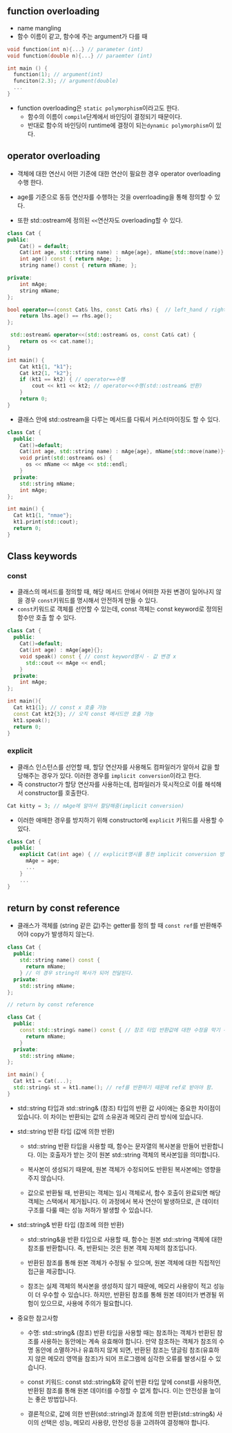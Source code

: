 ## function overloading

- name mangling
- 함수 이름이 같고, 함수에 주는 argument가 다를 때

```cpp
void function(int n){...} // parameter (int)
void function(double n){...} // paraemter (int)

int main () {
  function(1); // argument(int)
  funciton(2.3); // argument(double)
  ...
}
```

- function overloading은 `static polymorphism`이라고도 한다.
  - 함수의 이름이 `compile`단계에서 바인딩이 결정되기 때문이다.
  - 반대로 함수의 바인딩이 runtime에 결정이 되는`dynamic polymorphism`이 있다.

## operator overloading

- 객체에 대한 연산시 어떤 기준에 대한 연산이 필요한 경우 operator overloading 수행 한다.

- age를 기준으로 동등 연산자를 수행하는 것을 overrloading을 통해 정의할 수 있다.
- 또한 std::ostream에 정의된 `<<`연산자도 overloading할 수 있다.

```cpp
class Cat {
public:
	Cat() = default;
	Cat(int age, std::string name) : mAge{age}, mName{std::move(name)} {};
	int age() const { return mAge; };
	string name() const { return mName; };

private:
	int mAge;
	string mName;
};

bool operator==(const Cat& lhs, const Cat& rhs) {  // left_hand / right_hand side
	return lhs.age() == rhs.age();
};

 std::ostream& operator<<(std::ostream& os, const Cat& cat) {
	return os << cat.name();
}

int main() {
	Cat kt1{1, "k1"};
	Cat kt2{1, "k2"};
	if (kt1 == kt2) { // operator==수행
		cout << kt1 << kt2; // operator<<수행(std::ostream& 반환)
	}
	return 0;
}
```

- 클래스 안에 std::ostream을 다루는 메서드를 다뤄서 커스터마이징도 할 수 있다.

```cpp
class Cat {
  public:
    Cat()=default;
    Cat(int age, std::string name) : mAge{age}, mName{std::move(name)}{};
    void print(std::ostream& os) {
      os << mName << mAge << std::endl;
    }
  private:
    std::string mName;
    int mAge;
};

int main() {
  Cat kt1{1, "nmae"};
  kt1.print(std::cout);
  return 0;
}
```

## Class keywords

### const

- 클래스의 메서드를 정의할 때, 해당 메서드 안에서 어떠한 자원 변경이 일어나지 않을 경우 `const`키워드를 명시해서 안전하게 만들 수 있다.
- `const`키워드로 객체를 선언할 수 있는데, const 객체는 const keyword로 정의된 함수만 호출 할 수 있다.

```cpp
class Cat {
  public:
    Cat()=default;
    Cat(int age) : mAge{age}{};
    void speak() const { // const keyword명시 - 값 변경 x
      std::cout << mAge << endl;
    }
  private:
    int mAge;
};

int main(){
  Cat kt1{1}; // const x 호출 가능
  const Cat kt2{3}; // 오직 const 메서드만 호출 가능
  kt1.speak();
  return 0;
}
```

### explicit

- 클래스 인스턴스를 선언할 때, 할당 연산자를 사용해도 컴파일러가 알아서 값을 할당해주는 경우가 있다. 이러한 경우를 `implicit conversion`이라고 한다.
- 즉 constructor가 할당 연산자를 사용하는데, 컴파일러가 묵시적으로 이를 해석해서 constructor를 호출한다.

```cpp
Cat kitty = 3; // mAge에 알아서 할당해줌(implicit conversion)
```

- 이러한 애매한 경우를 방지하기 위해 constructor에 `explicit` 키워드를 사용할 수 있다.

```cpp
class Cat {
  public:
    explicit Cat(int age) { // explicit명시를 통한 implicit conversion 방지
      mAge = age;
      ...
    }
    ...
}
```

## return by const reference

- 클래스가 객체를 (string 같은 값)주는 getter를 정의 할 때 `const ref`를 반환해주어야 copy가 발생하지 않는다.

```cpp
class Cat {
  public:
    std::string name() const {
      return mName;
    } // 이 경우 string이 복사가 되어 전달된다.
  private:
    std::string mName;
};

// return by const reference

class Cat {
  public:
    const std::string& name() const { // 참조 타입 반환값에 대한 수정을 막기 위한 const ref 반환 타입 메서드 정의
      return mName;
    }
  private:
    std::string mName;
};

int main() {
  Cat kt1 = Cat(...);
  std::string& st = kt1.name(); // ref를 반환하기 때문에 ref로 받아야 함.
}
```

- std::string 타입과 std::string& (참조) 타입의 반환 값 사이에는 중요한 차이점이 있습니다. 이 차이는 반환되는 값의 소유권과 메모리 관리 방식에 있습니다.

- std::string 반환 타입 (값에 의한 반환)

  - std::string 반환 타입을 사용할 때, 함수는 문자열의 복사본을 만들어 반환합니다. 이는 호출자가 받는 것이 원본 std::string 객체의 복사본임을 의미합니다.

  - 복사본이 생성되기 때문에, 원본 객체가 수정되어도 반환된 복사본에는 영향을 주지 않습니다.

  - 값으로 반환될 때, 반환되는 객체는 임시 객체로서, 함수 호출이 완료되면 해당 객체는 스택에서 제거됩니다. 이 과정에서 복사 연산이 발생하므로, 큰 데이터 구조를 다룰 때는 성능 저하가 발생할 수 있습니다.

- std::string& 반환 타입 (참조에 의한 반환)

  - std::string&을 반환 타입으로 사용할 때, 함수는 원본 std::string 객체에 대한 참조를 반환합니다. 즉, 반환되는 것은 원본 객체 자체의 참조입니다.

  - 반환된 참조를 통해 원본 객체가 수정될 수 있으며, 원본 객체에 대한 직접적인 접근을 제공합니다.

  - 참조는 실제 객체의 복사본을 생성하지 않기 때문에, 메모리 사용량이 적고 성능이 더 우수할 수 있습니다. 하지만, 반환된 참조를 통해 원본 데이터가 변경될 위험이 있으므로, 사용에 주의가 필요합니다.

- 중요한 참고사항

  - 수명: std::string& (참조) 반환 타입을 사용할 때는 참조하는 객체가 반환된 참조를 사용하는 동안에는 계속 유효해야 합니다. 만약 참조하는 객체가 참조의 수명 동안에 소멸하거나 유효하지 않게 되면, 반환된 참조는 댕글링 참조(유효하지 않은 메모리 영역을 참조)가 되어 프로그램에 심각한 오류를 발생시킬 수 있습니다.

  - const 키워드: const std::string&와 같이 반환 타입 앞에 const를 사용하면, 반환된 참조를 통해 원본 데이터를 수정할 수 없게 합니다. 이는 안전성을 높이는 좋은 방법입니다.

  - 결론적으로, 값에 의한 반환(std::string)과 참조에 의한 반환(std::string&) 사이의 선택은 성능, 메모리 사용량, 안전성 등을 고려하여 결정해야 합니다.
